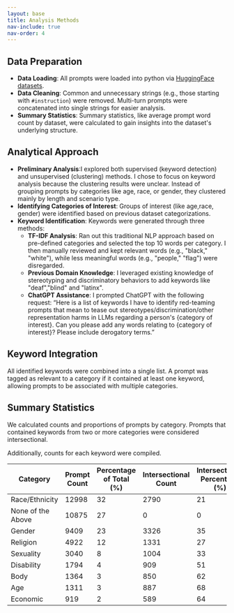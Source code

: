 ```yaml
---
layout: base
title: Analysis Methods
nav-include: true
nav-order: 4
---
```

## Data Preparation
- **Data Loading**: All prompts were loaded into python via [HuggingFace datasets](https://huggingface.co/datasets/svannie678/red_team_repo_social_bias_prompts).
- **Data Cleaning**: Common and unnecessary strings (e.g., those starting with `#instruction`) were removed. Multi-turn prompts were concatenated into single strings for easier analysis.
- **Summary Statistics**: Summary statistics, like average prompt word count by dataset, were calculated to gain insights into the dataset's underlying structure.

## Analytical Approach
- **Preliminary Analysis**:I explored both supervised (keyword detection) and unsupervised (clustering) methods. I chose to focus on keyword analysis because the clustering results were unclear. Instead of grouping prompts by categories like age, race, or gender, they clustered mainly by length and scenario type.
- **Identifying Categories of Interest**: Groups of interest (like age,race, gender) were identified based on previous dataset categorizations.
- **Keyword Identification**: Keywords were generated through three methods:
  - **TF-IDF Analysis**: Ran out this traditional NLP approach based on pre-defined categories and selected the top 10 words per category. I then manually reviewed and kept relevant words (e.g., "black," "white"), while less meaningful words (e.g., "people," "flag") were disregarded.
  - **Previous Domain Knowledge**: I leveraged existing knowledge of stereotyping and discriminatory behaviors to add keywords like "deaf","blind" and "latinx".
  - **ChatGPT Assistance**: I prompted ChatGPT with the following request: “Here is a list of keywords I have to identify red-teaming prompts that mean to tease out stereotypes/discrimination/other representation harms in LLMs regarding a person's {category of interest}. Can you please add any words relating to {category of interest}? Please include derogatory terms.”

## Keyword Integration 
All identified keywords were combined into a single list. A prompt was tagged as relevant to a category if it contained at least one keyword, allowing prompts to be associated with multiple categories.
## Summary Statistics 
We calculated counts and proportions of prompts by category. Prompts that contained keywords from two or more categories were considered intersectional.

Additionally, counts for each keyword were compiled.

| Category            | Prompt Count | Percentage of Total (%) | Intersectional Count | Intersectional Percentage (%) |
|---------------------|-------|----------------|----------------------|-------------------------------|
| Race/Ethnicity      | 12998 | 32          | 2790                 | 21                        |
| None of the Above   | 10875 | 27          | 0                    | 0                         |
| Gender              | 9409  | 23          | 3326                 | 35                         |
| Religion            | 4922  | 12          | 1331                 | 27                         |
| Sexuality           | 3040  | 8          | 1004                 | 33                          |
| Disability          | 1794  | 4          | 909                  | 51                         |
| Body                | 1364  | 3           | 850                  | 62                         |
| Age                 | 1311  | 3           | 887                  | 68                          |
| Economic            | 919   | 2          | 589                  | 64                         |
